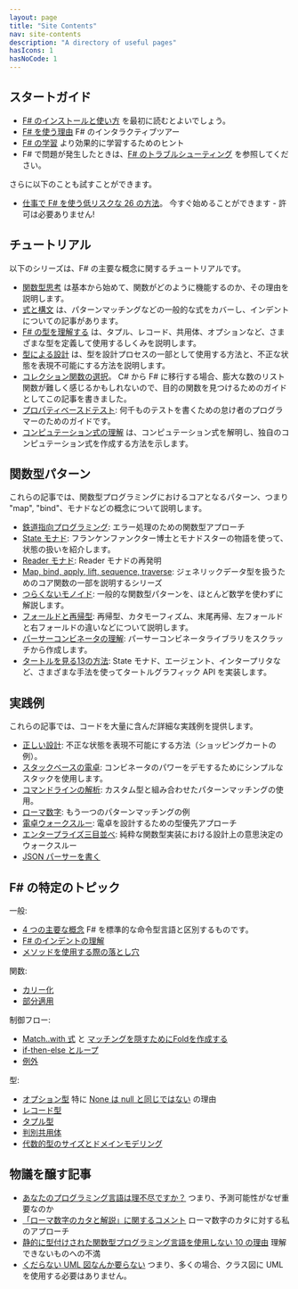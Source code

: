```yaml
---
layout: page
title: "Site Contents"
nav: site-contents
description: "A directory of useful pages"
hasIcons: 1
hasNoCode: 1
---
```



## スタートガイド

* [F# のインストールと使い方](../installing-and-using/index.md) を最初に読むとよいでしょう。
* [F# を使う理由](../why-use-fsharp/index.md) F# のインタラクティブツアー
* [F# の学習](../learning-fsharp/index.md) より効果的に学習するためのヒント
* F# で問題が発生したときは、[F# のトラブルシューティング](../troubleshooting-fsharp/index.md) を参照してください。

さらに以下のことも試すことができます。

* [仕事で F# を使う低リスクな 26 の方法](../posts/low-risk-ways-to-use-fsharp-at-work.md)。 今すぐ始めることができます - 許可は必要ありません!

## チュートリアル

以下のシリーズは、F# の主要な概念に関するチュートリアルです。

* [関数型思考](../series/thinking-functionally.md) は基本から始めて、関数がどのように機能するのか、その理由を説明します。
* [式と構文](../series/expressions-and-syntax.md) は、パターンマッチングなどの一般的な式をカバーし、インデントについての記事があります。
* [F# の型を理解する](../series/understanding-fsharp-types.md) は、タプル、レコード、共用体、オプションなど、さまざまな型を定義して使用するしくみを説明します。
* [型による設計](../series/designing-with-types.md) は、型を設計プロセスの一部として使用する方法と、不正な状態を表現不可能にする方法を説明します。
* [コレクション関数の選択](../posts/list-module-functions.md)。 C# から F# に移行する場合、膨大な数のリスト関数が難しく感じるかもしれないので、目的の関数を見つけるためのガイドとしてこの記事を書きました。
* [プロパティベースドテスト](../posts/property-based-testing.md): 何千ものテストを書くための怠け者のプログラマーのためのガイドです。
* [コンピュテーション式の理解](../series/computation-expressions.md) は、コンピュテーション式を解明し、独自のコンピュテーション式を作成する方法を示します。

## 関数型パターン

これらの記事では、関数型プログラミングにおけるコアとなるパターン、つまり "map", "bind"、モナドなどの概念について説明します。

* [鉄道指向プログラミング](../posts/recipe-part2.md): エラー処理のための関数型アプローチ
* [State モナド](../series/handling-state.md): フランケンファンクター博士とモナドスターの物語を使って、状態の扱いを紹介します。
* [Reader モナド](../posts/elevated-world-6.md): Reader モナドの再発明
* [Map, bind, apply, lift, sequence, traverse](../series/map-and-bind-and-apply-oh-my.md): ジェネリックデータ型を扱うためのコア関数の一部を説明するシリーズ
* [つらくないモノイド](../posts/monoids-without-tears.md): 一般的な関数型パターンを、ほとんど数学を使わずに解説します。
* [フォールドと再帰型](../series/recursive-types-and-folds.md): 再帰型、カタモーフィズム、末尾再帰、左フォールドと右フォールドの違いなどについて説明します。
* [パーサーコンビネータの理解](../posts/understanding-parser-combinators.md): パーサーコンビネータライブラリをスクラッチから作成します。
* [タートルを見る13の方法](../posts/13-ways-of-looking-at-a-turtle.md): State モナド、エージェント、インタープリタなど、さまざまな手法を使ってタートルグラフィック API を実装します。

## 実践例

これらの記事では、コードを大量に含んだ詳細な実践例を提供します。

* [正しい設計](../posts/designing-for-correctness.md): 不正な状態を表現不可能にする方法（ショッピングカートの例）。
* [スタックベースの電卓](../posts/stack-based-calculator.md): コンビネータのパワーをデモするためにシンプルなスタックを使用します。
* [コマンドラインの解析](../posts/pattern-matching-command-line.md): カスタム型と組み合わせたパターンマッチングの使用。
* [ローマ数字](../posts/roman-numerals.md): もう一つのパターンマッチングの例
* [電卓ウォークスルー](../posts/calculator-design.md): 電卓を設計するための型優先アプローチ
* [エンタープライズ三目並べ](../posts/enterprise-tic-tac-toe.md): 純粋な関数型実装における設計上の意思決定のウォークスルー
* [JSON パーサーを書く](../posts/understanding-parser-combinators-4.md)

## F# の特定のトピック

一般:

* [4 つの主要な概念](../posts/key-concepts.md) F# を標準的な命令型言語と区別するものです。
* [F# のインデントの理解](../posts/fsharp-syntax.md)
* [メソッドを使用する際の落とし穴](../posts/type-extensions.md#downsides-of-methods)

関数:

* [カリー化](../posts/currying.md)
* [部分適用](../posts/partial-application.md)

制御フロー:

* [Match..with 式](../posts/match-expression.md) と [マッチングを隠すためにFoldを作成する](../posts/match-expression.md#folds)
* [if-then-else とループ](../posts/control-flow-expressions.md)
* [例外](../posts/exceptions.md)

型:

* [オプション型](../posts/the-option-type.md) 特に [None は null と同じではない](../posts/the-option-type.md#option-is-not-null) の理由
* [レコード型](../posts/records.md)
* [タプル型](../posts/tuples.md)
* [判別共用体](../posts/the-option-type.md)
* [代数的型のサイズとドメインモデリング](../posts/type-size-and-design.md)

## 物議を醸す記事

* [あなたのプログラミング言語は理不尽ですか？](../posts/is-your-language-unreasonable.md) つまり、予測可能性がなぜ重要なのか
* [「ローマ数字のカタと解説」に関するコメント](../posts/roman-numeral-kata.md) ローマ数字のカタに対する私のアプローチ
* [静的に型付けされた関数型プログラミング言語を使用しない 10 の理由](../posts/ten-reasons-not-to-use-a-functional-programming-language.md) 理解できないものへの不満
* [くだらない UML 図なんか要らない](../posts/no-uml-diagrams.md) つまり、多くの場合、クラス図に UML を使用する必要はありません。
